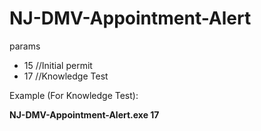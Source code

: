 # NJ-DMV-Appointment-Alert

params
- 15 //Initial permit
- 17 //Knowledge Test

Example (For Knowledge Test):

**NJ-DMV-Appointment-Alert.exe 17**
